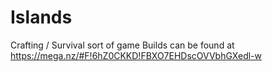 # Islands

Crafting / Survival sort of game
Builds can be found at https://mega.nz/#F!6hZ0CKKD!FBXO7EHDscOVVbhGXedl-w
